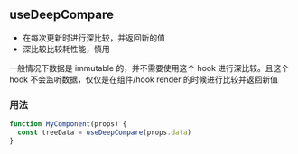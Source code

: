 ## useDeepCompare

- 在每次更新时进行深比较，并返回新的值
- 深比较比较耗性能，慎用

一般情况下数据是 immutable 的，并不需要使用这个 hook 进行深比较。且这个 hook 不会监听数据，仅仅是在组件/hook render 的时候进行比较并返回新值

### 用法

```javascript
function MyComponent(props) {
  const treeData = useDeepCompare(props.data)
}
```
